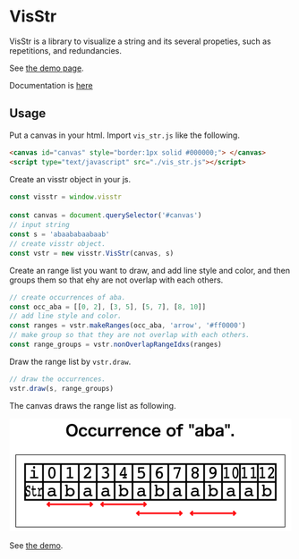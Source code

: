 # VisStr

VisStr is a library to visualize a string and its several propeties, such as repetitions, and redundancies.

See [the demo page](https://kg86.github.io/visstr/dist/vis_str.html).

Documentation is [here](https://kg86.github.io/visstr/docs/index.html)

## Usage

Put a canvas in your html.
Import `vis_str.js` like the following.
```html
<canvas id="canvas" style="border:1px solid #000000;"> </canvas>
<script type="text/javascript" src="./vis_str.js"></script>
```

Create an visstr object in your js.
```js
const visstr = window.visstr

const canvas = document.querySelector('#canvas')
// input string
const s = 'abaababaabaab'
// create visstr object.
const vstr = new visstr.VisStr(canvas, s)
```

Create an range list you want to draw, and add line style and color, and then groups them so that ehy are not overlap with each others.
```js
// create occurrences of aba.
const occ_aba = [[0, 2], [3, 5], [5, 7], [8, 10]]
// add line style and color.
const ranges = vstr.makeRanges(occ_aba, 'arrow', '#ff0000')
// make group so that they are not overlap with each others.
const range_groups = vstr.nonOverlapRangeIdxs(ranges)
```

Draw the range list by `vstr.draw`.
```js
// draw the occurrences.
vstr.draw(s, range_groups)
```

The canvas draws the range list as following.

![](others/occ_aba.png)

See [the demo](https://kg86.github.io/visstr/dist/vis_str_demo_occ.html).